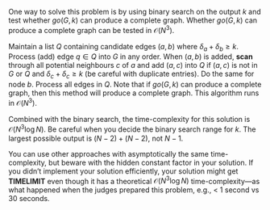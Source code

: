 One way to solve this problem is by using binary search on the output $k$ and test whether $go(G, k)$ can produce a complete graph. Whether $go(G, k)$ can produce a complete graph can be tested in $\mathcal{O}(N^3)$.

Maintain a list $Q$ containing candidate edges $(a, b)$ where $\delta_a + \delta_b \geq k$. Process (add) edge $q \in Q$ into $G$ in any order. When $(a, b)$ is added, **scan** through all potential neighbours $c$ of $a$ and add $(a, c)$ into $Q$ if $(a, c)$ is not in $G$ or $Q$ and $\delta_c + \delta_c \geq k$ (be careful with duplicate entries). Do the same for node $b$. Process all edges in $Q$. Note that if $go(G, k)$ can produce a complete graph, then this method will produce a complete graph. This algorithm runs in $\mathcal{O}(N^3)$.

Combined with the binary search, the time-complexity for this solution is $\mathcal{O}(N^3 \log N)$. Be careful when you decide the binary search range for $k$. The largest possible output is $(N - 2) + (N - 2)$, not $N - 1$.

You can use other approaches with asymptotically the same time-complexity, but beware with the hidden constant factor in your solution. If you didn’t implement your solution efficiently, your solution might get **TIMELIMIT** even though it has a theoretical $\mathcal{O}(N^3 \log N)$ time-complexity—as what happened when the judges prepared this problem, e.g., < 1 second vs 30 seconds.